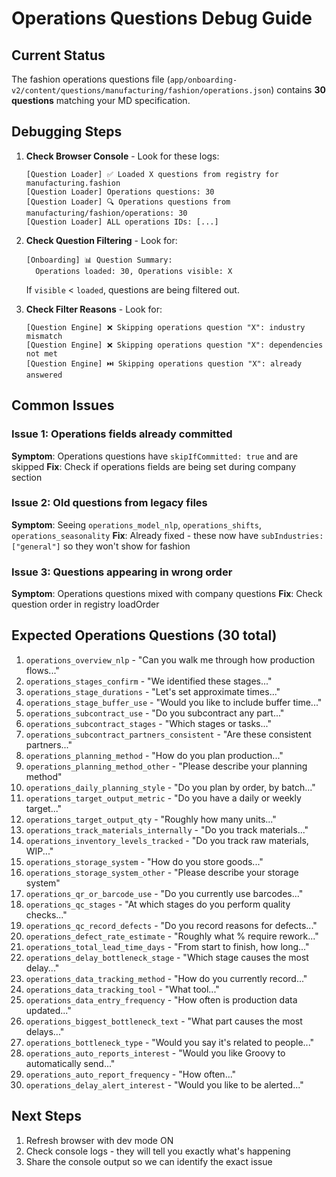 # Operations Questions Debug Guide

## Current Status

The fashion operations questions file (`app/onboarding-v2/content/questions/manufacturing/fashion/operations.json`) contains **30 questions** matching your MD specification.

## Debugging Steps

1. **Check Browser Console** - Look for these logs:
   ```
   [Question Loader] ✅ Loaded X questions from registry for manufacturing.fashion
   [Question Loader] Operations questions: 30
   [Question Loader] 🔍 Operations questions from manufacturing/fashion/operations: 30
   [Question Loader] ALL operations IDs: [...]
   ```

2. **Check Question Filtering** - Look for:
   ```
   [Onboarding] 📊 Question Summary:
     Operations loaded: 30, Operations visible: X
   ```
   If `visible` < `loaded`, questions are being filtered out.

3. **Check Filter Reasons** - Look for:
   ```
   [Question Engine] ❌ Skipping operations question "X": industry mismatch
   [Question Engine] ❌ Skipping operations question "X": dependencies not met
   [Question Engine] ⏭️ Skipping operations question "X": already answered
   ```

## Common Issues

### Issue 1: Operations fields already committed
**Symptom**: Operations questions have `skipIfCommitted: true` and are skipped
**Fix**: Check if operations fields are being set during company section

### Issue 2: Old questions from legacy files
**Symptom**: Seeing `operations_model_nlp`, `operations_shifts`, `operations_seasonality`
**Fix**: Already fixed - these now have `subIndustries: ["general"]` so they won't show for fashion

### Issue 3: Questions appearing in wrong order
**Symptom**: Operations questions mixed with company questions
**Fix**: Check question order in registry loadOrder

## Expected Operations Questions (30 total)

1. `operations_overview_nlp` - "Can you walk me through how production flows..."
2. `operations_stages_confirm` - "We identified these stages..."
3. `operations_stage_durations` - "Let's set approximate times..."
4. `operations_stage_buffer_use` - "Would you like to include buffer time..."
5. `operations_subcontract_use` - "Do you subcontract any part..."
6. `operations_subcontract_stages` - "Which stages or tasks..."
7. `operations_subcontract_partners_consistent` - "Are these consistent partners..."
8. `operations_planning_method` - "How do you plan production..."
9. `operations_planning_method_other` - "Please describe your planning method"
10. `operations_daily_planning_style` - "Do you plan by order, by batch..."
11. `operations_target_output_metric` - "Do you have a daily or weekly target..."
12. `operations_target_output_qty` - "Roughly how many units..."
13. `operations_track_materials_internally` - "Do you track materials..."
14. `operations_inventory_levels_tracked` - "Do you track raw materials, WIP..."
15. `operations_storage_system` - "How do you store goods..."
16. `operations_storage_system_other` - "Please describe your storage system"
17. `operations_qr_or_barcode_use` - "Do you currently use barcodes..."
18. `operations_qc_stages` - "At which stages do you perform quality checks..."
19. `operations_qc_record_defects` - "Do you record reasons for defects..."
20. `operations_defect_rate_estimate` - "Roughly what % require rework..."
21. `operations_total_lead_time_days` - "From start to finish, how long..."
22. `operations_delay_bottleneck_stage` - "Which stage causes the most delay..."
23. `operations_data_tracking_method` - "How do you currently record..."
24. `operations_data_tracking_tool` - "What tool..."
25. `operations_data_entry_frequency` - "How often is production data updated..."
26. `operations_biggest_bottleneck_text` - "What part causes the most delays..."
27. `operations_bottleneck_type` - "Would you say it's related to people..."
28. `operations_auto_reports_interest` - "Would you like Groovy to automatically send..."
29. `operations_auto_report_frequency` - "How often..."
30. `operations_delay_alert_interest` - "Would you like to be alerted..."

## Next Steps

1. Refresh browser with dev mode ON
2. Check console logs - they will tell you exactly what's happening
3. Share the console output so we can identify the exact issue

